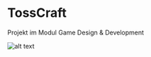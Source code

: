 # TossCraft
Projekt im Modul Game Design &amp; Development

![alt text](https://files.slack.com/files-pri/T12KADCJW-F35R05K17/logo.png "")
